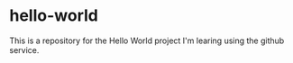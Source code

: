 # hello-world
This is a repository for the Hello World project
I'm learing using the github service.
